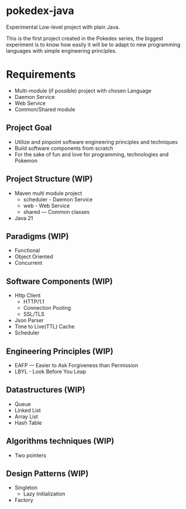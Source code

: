 # pokedex-java

Experimental Low-level project with plain Java.

This is the first project created in the Pokedex series,
the biggest experiment is to know how easily it will be to adapt to new programming languages with simple engineering
principles.

# Requirements

- Multi-module (if possible) project with chosen Language
- Daemon Service
- Web Service
- Common/Shared module

## Project Goal

- Utilize and pinpoint software engineering principles and techniques
- Build software components from scratch
- For the sake of fun and love for programming, technologies and Pokemon

## Project Structure (WIP)

- Maven multi module project
    - scheduler - Daemon Service
    - web - Web Service
    - shared — Common classes
- Java 21

## Paradigms (WIP)

- Functional
- Object Oriented
- Concurrent

## Software Components (WIP)

- Http Client
    - HTTP/1.1
    - Connection Pooling
    - SSL/TLS
- Json Parser
- Time to Live(TTL) Cache
- Scheduler

## Engineering Principles (WIP)

- EAFP — Easier to Ask Forgiveness than Permission
- LBYL - Look Before You Leap

## Datastructures (WIP)

- Queue
- Linked List
- Array List
- Hash Table

## Algorithms techniques (WIP)

- Two pointers

## Design Patterns (WIP)

- Singleton
    - Lazy Initialization
- Factory
